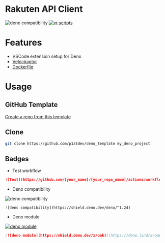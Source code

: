 # Rakuten API Client

![deno compatibility](https://shield.deno.dev/deno/^1.24)
[![vr scripts](https://badges.velociraptor.run/flat.svg)](https://velociraptor.run)

# Features

-   VSCode extension setup for Deno
-   [Velociraptor](https://velociraptor.run/)
-   [Dockerfile](https://hub.docker.com/r/denoland/deno)

# Usage

## GitHub Template

[Create a repo from this template](https://github.com/p1atdev/deno_template/generate)

## Clone

```bash
git clone https://github.com/p1atdev/deno_template my_deno_project
```

## Badges

-   Test workflow

```md
![Test](https://github.com/[your_name]/[your_repo_name]/actions/workflows/test.yml/badge.svg)
```

-   Deno compatibility

![deno compatibility](https://shield.deno.dev/deno/^1.24)

```
![deno compatibility](https://shield.deno.dev/deno/^1.24)
```

-   Deno module

[![deno module](https://shield.deno.dev/x/oak)](https://deno.land/x/oak])

```md
[![deno module](https://shield.deno.dev/x/oak)](https://deno.land/x/oak])
```
